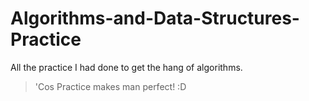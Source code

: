 # Algorithms-and-Data-Structures-Practice
All the practice I had done to get the hang of algorithms.
> 'Cos Practice makes man perfect! :D 
